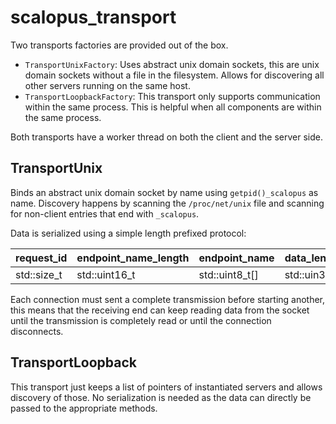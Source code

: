 # scalopus_transport

Two transports factories are provided out of the box.
- `TransportUnixFactory`: Uses abstract unix domain sockets, this are unix domain sockets without a file in the
  filesystem. Allows for discovering all other servers running on the same host.
- `TransportLoopbackFactory`: This transport only supports communication within the same process. This is helpful when
  all components are within the same process.

Both transports have a worker thread on both the client and the server side.

## TransportUnix

Binds an abstract unix domain socket by name using `getpid()_scalopus` as name. Discovery happens by scanning the 
`/proc/net/unix` file and scanning for non-client entries that end with `_scalopus`.

Data is serialized using a simple length prefixed protocol:

request_id  | endpoint_name_length | endpoint_name  | data_length  | data
------------|----------------------|----------------|--------------|---------------
std::size_t | std::uint16_t        | std::uint8_t[] | std::uin32_t | std::uint8_t[]

Each connection must sent a complete transmission before starting another, this means that the receiving end can keep
reading data from the socket until the transmission is completely read or until the connection disconnects.

## TransportLoopback

This transport just keeps a list of pointers of instantiated servers and allows discovery of those. No serialization is
needed as the data can directly be passed to the appropriate methods.
